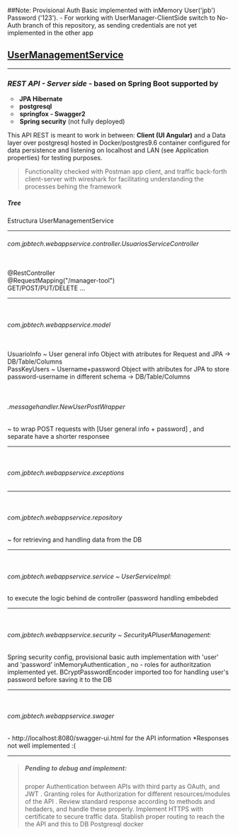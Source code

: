 ##Note: Provisional Auth Basic implemented with inMemory User('jpb') Password ('123'). - For working with UserManager-ClientSide switch to No-Auth branch of this repository, as sending credentials are not yet implemented in the other app
<h2><span style="text-decoration: underline;"><strong>UserManagementService</strong></span></h2>
<hr />
<h3><em>REST API - Server side</em> - based on Spring Boot supported by</h3>
<ul style="list-style-type: circle;">
<li><strong>&nbsp;JPA Hibernate</strong></li>
<li><strong>&nbsp;postgresql</strong></li>
<li>&nbsp;<strong>springfox - Swagger2</strong></li>
<li>&nbsp;<strong>Spring security</strong> (not fully deployed)</li>
</ul>
<p>  </p>
<p>This API REST is meant to work in between: <b>Client (UI Angular)</b> and a Data layer over postgresql hosted in Docker/postgres9.6 container configured for data persistence and listening on localhost and LAN (see Application properties) for testing purposes.</p>
<blockquote>
Functionality checked with Postman app client, and traffic back-forth client-server with wireshark for facilitating understanding the processes behing the framework</blockquote>

<div><h5> Tree </h5></div>
Estructura
UserManagementService

<hr>
<div><h6>com.jpbtech.webappservice.controller.UsuariosServiceController</h6></div>
<br>@RestController
<br>@RequestMapping("/manager-tool")
<br> GET/POST/PUT/DELETE ... 
<hr>
<br><div><h6>com.jpbtech.webappservice.model</h6></div>   
<br>UsuarioInfo ~ User general info Object with atributes for Request and JPA -> DB/Table/Columns
<br>PassKeyUsers ~  Username+password Object with atributes for JPA to store password-username in different schema -> DB/Table/Columns

<br><h6>.messagehandler.NewUserPostWrapper</h6> ~ to wrap POST requests with [User general info + password] , and separate have a shorter responsee 
<hr>
<br><div><h6>com.jpbtech.webappservice.exceptions</h6></div>   
<hr>
<br><div><h6>com.jpbtech.webappservice.repository</h6> ~ for retrieving and handling data from the DB </div>  
<hr>
<br><div><h6>com.jpbtech.webappservice.service ~ UserServiceImpl:</h6> to execute the logic behind de controller (password handling embebded </div>
<hr>
<br><div><h6>com.jpbtech.webappservice.security ~ SecurityAPIuserManagement:</h6> Spring security config, provisional basic auth implementation with 'user' and 'password' inMemoryAuthentication , no - roles for authoritzation implemented yet. BCryptPasswordEncoder imported too for handling user's password before saving it to the DB</div>
<hr>
<br><div><h6>com.jpbtech.webappservice.swager</h6> - http://localhost:8080/swagger-ui.html for the API information *Responses not well implemented :(  </div>
<hr>
<blockquote><h5>Pending to debug and implement:</h5>  proper Authentication between APIs with third party as OAuth, and JWT . Granting roles for Authorization for different resources/modules of the API .  Review standard response according to methods and hedaders, and handle these properly. Implement HTTPS with certificate to secure traffic data. Stablish proper routing to reach the the API and this to DB Postgresql docker</blockquote>
